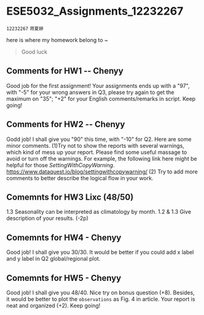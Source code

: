 # ESE5032_Assignments_12232267

`12232267`    `蒋夏婷`

here is where my homework belong to ~

> Good luck


## Comments for HW1 -- Chenyy
Good job for the first assignment! Your assignments ends up with a "97", with "-5" for your wrong answers in Q3, please try again to get the maximum on "35"; "+2" for your English comments/remarks in script. Keep going!

## Comments for HW2 -- Chenyy
Godd job! I shall give you "90" this time, with "-10" for Q2.
Here are some minor comments.
(1)Try not to show the reports with several warnings, which kind of mess up your report. Please find some useful massage to avoid or turn off the warnings. For example, the following link here might be helpful for those _SettingWithCopyWarning_. https://www.dataquest.io/blog/settingwithcopywarning/ (2) Try to add more comments to better describe the logical flow in your work.

## Comemnts for HW3 Lixc (48/50)
1.3
Seasonality can be interpreted as climatology by month. 
1.2 & 1.3
Give description of your results. (-2p)

## Comemnts for HW4 - Chenyy
Good job! I shall give you 30/30.
It would be better if you could add x label and y label in Q2 global/regional plot.

## Comemnts for HW5 - Chenyy
Good job! I shall give you 48/40.
Nice try on bonus question (+8). Besides, it would be better to plot the `observations` as Fig. 4 in article. Your report is neat and organized (+2). Keep going!
